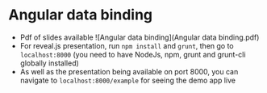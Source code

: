 # Angular data binding

- Pdf of slides available ![Angular data binding](Angular data binding.pdf)
- For reveal.js presentation, run `npm install` and `grunt`, then go to `localhost:8000` (you need to have NodeJs, npm, grunt and grunt-cli globally installed)
- As well as the presentation being available on port 8000, you can navigate to `localhost:8000/example` for seeing the demo app live

